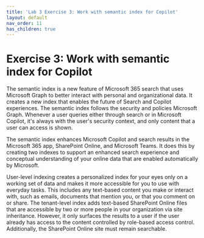 ```yaml
---
title: 'Lab 3 Exercise 3: Work with semantic index for Copilot'
layout: default
nav_order: 11
has_children: true
---
```


# Exercise 3: Work with semantic index for Copilot

The semantic index is a new feature of Microsoft 365 search that uses Microsoft Graph to better interact with personal and organizational data. It creates a new index that enables the future of Search and Copilot experiences. The semantic index follows the security and policies Microsoft Graph. Whenever a user queries either through search or in Microsoft Copilot, it's always with the user's security context, and only content that a user can access is shown.

The semantic index enhances Microsoft Copilot and search results in the Microsoft 365 app, SharePoint Online, and Microsoft Teams. It does this by creating two indexes to support an enhanced search experience and conceptual understanding of your online data that are enabled automatically by Microsoft.

User-level indexing creates a personalized index for your eyes only on a working set of data and makes it more accessible for you to use with everyday tasks. This includes any text-based content you make or interact with, such as emails, documents that mention you, or that you comment on or share. The tenant-level index adds text-based SharePoint Online files that are accessible by two or more people in your organization via site inheritance. However, it only surfaces the results to a user if the user already has access to the content controlled by role-based access control. Additionally, the SharePoint Online site must remain searchable.
